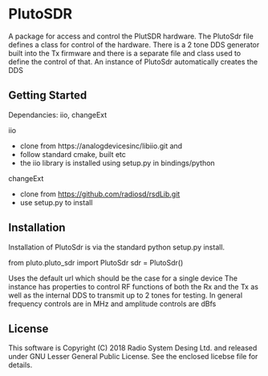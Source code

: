 PlutoSDR
========

A package for access and control the PlutSDR hardware.  The PlutoSdr file defines a class for control of 
the hardware.  There is a 2 tone DDS generator built into the Tx firmware and there is a separate file and
class used to define the control of that.  An instance of PlutoSdr automatically creates the DDS 

Getting Started
---------------
Dependancies: iio, changeExt

iio 
 - clone from https://analogdevicesinc/libiio.git and 
 - follow standard cmake, built etc
 - the iio library is installed using setup.py in bindings/python

changeExt
 - clone from https://github.com/radiosd/rsdLib.git
 - use setup.py to install

Installation
------------
Installation of PlutoSdr is via the standard python setup.py install.

from pluto.pluto_sdr import PlutoSdr
sdr = PlutoSdr()

Uses the default url which should be the case for a single device 
The instance has properties to control RF functions of both the Rx and the Tx as well as the internal DDS to transmit up to 2 tones for testing. 
In general frequency controls are in MHz and amplitude controls are dBfs

License
-------
This software is Copyright (C) 2018 Radio System Desing Ltd. and released under GNU Lesser General Public License.  See the enclosed licebse file for details.
